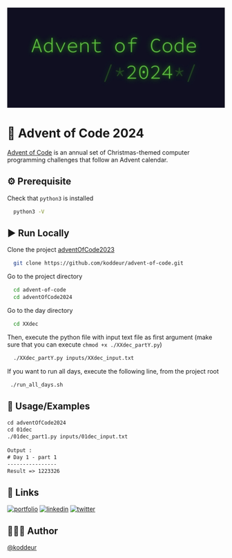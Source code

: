 ![Logo](advent-of-code-logo.png)


# 🎄 Advent of Code 2024

[Advent of Code](https://adventofcode.com) is an annual set of Christmas-themed computer programming challenges that follow an Advent calendar.


## ⚙️ Prerequisite

Check that `python3` is installed

```bash
  python3 -V
```

## ▶️ Run Locally

Clone the project [adventOfCode2023](https://github.com/mavennec/adventOfCode2023)

```bash
  git clone https://github.com/koddeur/advent-of-code.git
```

Go to the project directory

```bash
  cd advent-of-code
  cd adventOfCode2024
```

Go to the day directory

```bash
  cd XXdec
```

Then, execute the python file with input text file as first argument
(make sure that you can execute `chmod +x ./XXdec_partY.py`)

```bash
  ./XXdec_partY.py inputs/XXdec_input.txt
```

If you want to run all days, execute the following line, from the project root

```bash
 ./run_all_days.sh
```


## 💬 Usage/Examples

```shell
cd adventOfCode2024
cd 01dec
./01dec_part1.py inputs/01dec_input.txt

Output :
# Day 1 - part 1
----------------
Result => 1223326
```


## 🔗 Links
[![portfolio](https://img.shields.io/badge/portfolio-000?style=for-the-badge&logo=educative&logoColor=white)](https://koddeur.com/)
[![linkedin](https://img.shields.io/badge/linkedin-0A66C2?style=for-the-badge&logo=linkedin&logoColor=white)](https://www.linkedin.com/in/mael-avennec-727013170/)
[![twitter](https://img.shields.io/badge/twitter-1DA1F2?style=for-the-badge&logo=twitter&logoColor=white)](https://twitter.com/koddeur)


## 👨🏼‍🎨 Author

[@koddeur](https://www.github.com/koddeur)